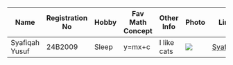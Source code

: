 Name | Registration No | Hobby | Fav Math Concept | Other Info | Photo | Link
--- | --- | --- | --- | --- | --- | ---
Syafiqah Yusuf | 24B2009 | Sleep | y=mx+c | I like cats | ![](https://uploads.dailydot.com/2018/10/olli-the-polite-cat.jpg?auto=compress&fm=pjpg) | [SyafYus](https://github.com/SyafYus)
